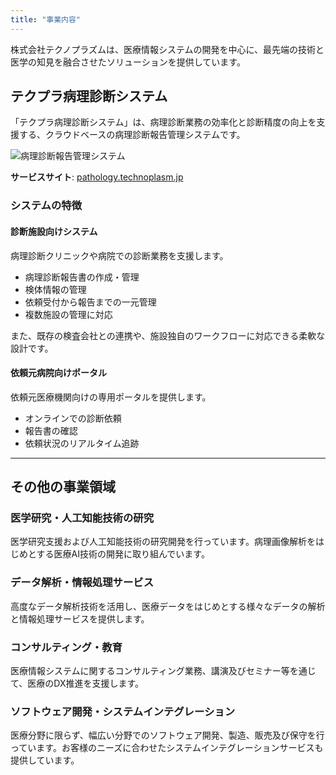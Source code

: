 ```yaml
---
title: "事業内容"
---
```


株式会社テクノプラズムは、医療情報システムの開発を中心に、最先端の技術と医学の知見を融合させたソリューションを提供しています。

## テクプラ病理診断システム

「テクプラ病理診断システム」は、病理診断業務の効率化と診断精度の向上を支援する、クラウドベースの病理診断報告管理システムです。

<div class="flex my-8">
  <img src="/images/ss_main.png" alt="病理診断報告管理システム" class="max-w-3xl w-full rounded-lg shadow-lg">
</div>

**サービスサイト**: [pathology.technoplasm.jp](https://pathology.technoplasm.jp)

### システムの特徴

#### 診断施設向けシステム

病理診断クリニックや病院での診断業務を支援します。

- 病理診断報告書の作成・管理
- 検体情報の管理
- 依頼受付から報告までの一元管理
- 複数施設の管理に対応

また、既存の検査会社との連携や、施設独自のワークフローに対応できる柔軟な設計です。

#### 依頼元病院向けポータル

依頼元医療機関向けの専用ポータルを提供します。

- オンラインでの診断依頼
- 報告書の確認
- 依頼状況のリアルタイム追跡


---

## その他の事業領域

### 医学研究・人工知能技術の研究

医学研究支援および人工知能技術の研究開発を行っています。病理画像解析をはじめとする医療AI技術の開発に取り組んでいます。

### データ解析・情報処理サービス

高度なデータ解析技術を活用し、医療データをはじめとする様々なデータの解析と情報処理サービスを提供します。

### コンサルティング・教育

医療情報システムに関するコンサルティング業務、講演及びセミナー等を通じて、医療のDX推進を支援します。


### ソフトウェア開発・システムインテグレーション

医療分野に限らず、幅広い分野でのソフトウェア開発、製造、販売及び保守を行っています。お客様のニーズに合わせたシステムインテグレーションサービスも提供しています。
